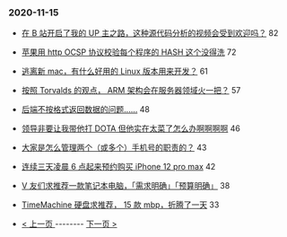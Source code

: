 ### 2020-11-15 
- [在 B 站开启了我的 UP 主之路，这种源代码分析的视频会受到欢迎吗？](https://www.v2ex.com/t/725404) 82
- [苹果用 http OCSP 协议校验每个程序的 HASH 这个没得洗](https://www.v2ex.com/t/725369) 72
- [逃离新 mac，有什么好用的 Linux 版本用来开发？](https://www.v2ex.com/t/725346) 61
- [按照 Torvalds 的观点， ARM 架构会在服务器领域火一把？](https://www.v2ex.com/t/725372) 57
- [后端不按格式返回数据的问题……](https://www.v2ex.com/t/725418) 48
- [领导非要让我带他打 DOTA 但他实在太菜了怎么办啊啊啊啊](https://www.v2ex.com/t/725355) 46
- [大家是怎么管理两个（或多个）手机号的职责的？](https://www.v2ex.com/t/725363) 43
- [连续三天凌晨 6 点起来预约购买 iPhone 12 pro max](https://www.v2ex.com/t/725374) 42
- [V 友们求推荐一款笔记本电脑，「需求明确」「预算明确」](https://www.v2ex.com/t/725368) 38
- [TimeMachine 硬盘求推荐， 15 款 mbp，折腾了一天](https://www.v2ex.com/t/725419) 33 

- [ < 上一页 ](https://github.com/able8/v2ex-hot-record/blob/master/2020-11-14.md) -------- [ 下一页 > ](https://github.com/able8/v2ex-hot-record/blob/master/2020-11-16.md)